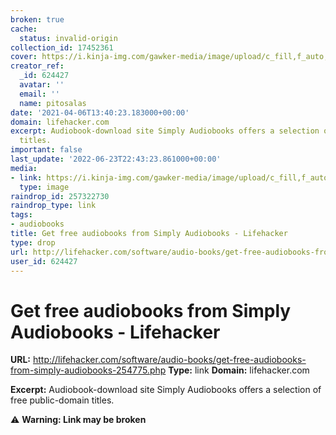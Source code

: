 ```yaml
---
broken: true
cache:
  status: invalid-origin
collection_id: 17452361
cover: https://i.kinja-img.com/gawker-media/image/upload/c_fill,f_auto,fl_progressive,g_center,h_675,pg_1,q_80,w_1200/18s092b3re27vpng.png
creator_ref:
  _id: 624427
  avatar: ''
  email: ''
  name: pitosalas
date: '2021-04-06T13:40:23.183000+00:00'
domain: lifehacker.com
excerpt: Audiobook-download site Simply Audiobooks offers a selection of free public-domain
  titles.
important: false
last_update: '2022-06-23T22:43:23.861000+00:00'
media:
- link: https://i.kinja-img.com/gawker-media/image/upload/c_fill,f_auto,fl_progressive,g_center,h_675,pg_1,q_80,w_1200/18s092b3re27vpng.png
  type: image
raindrop_id: 257322730
raindrop_type: link
tags:
- audiobooks
title: Get free audiobooks from Simply Audiobooks - Lifehacker
type: drop
url: http://lifehacker.com/software/audio-books/get-free-audiobooks-from-simply-audiobooks-254775.php
user_id: 624427
---
```


# Get free audiobooks from Simply Audiobooks - Lifehacker

**URL:** http://lifehacker.com/software/audio-books/get-free-audiobooks-from-simply-audiobooks-254775.php
**Type:** link
**Domain:** lifehacker.com

**Excerpt:** Audiobook-download site Simply Audiobooks offers a selection of free public-domain titles.

⚠️ **Warning: Link may be broken**
